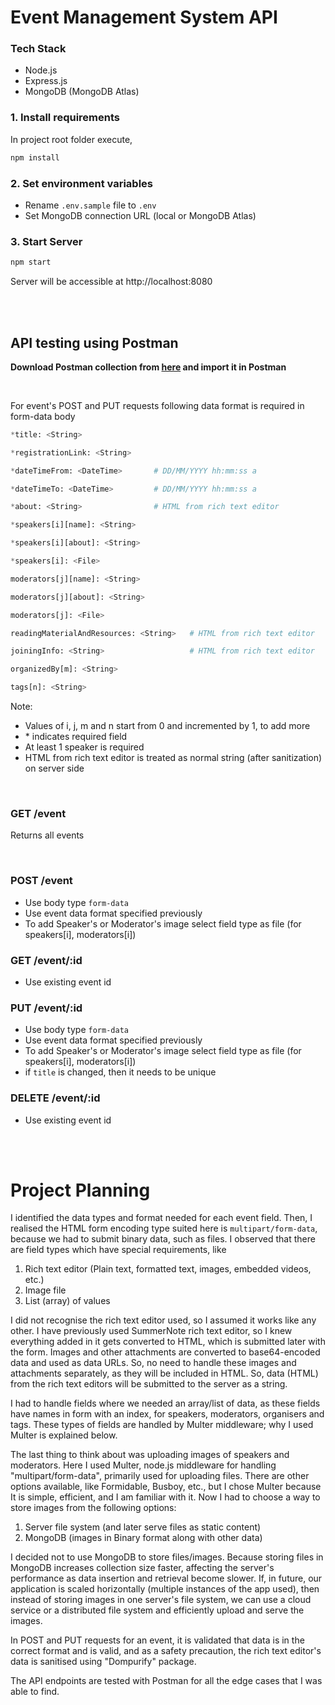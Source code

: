 # Event Management System API

### Tech Stack

-   Node.js
-   Express.js
-   MongoDB (MongoDB Atlas)

### 1. Install requirements

In project root folder execute,

```bash
npm install
```

### 2. Set environment variables

-   Rename `.env.sample` file to `.env`
-   Set MongoDB connection URL (local or MongoDB Atlas)

### 3. Start Server

```bash
npm start
```

Server will be accessible at http://localhost:8080

<br><br>

## API testing using Postman

**Download Postman collection from [here](https://drive.google.com/file/d/1DdXJAtK2IWKRhloXtI87n276qGKfnCuK/view?usp=share_link) and import it in Postman**

<br>

For event's POST and PUT requests following data format is required in form-data body

```python
*title: <String>

*registrationLink: <String>

*dateTimeFrom: <DateTime>       # DD/MM/YYYY hh:mm:ss a

*dateTimeTo: <DateTime>         # DD/MM/YYYY hh:mm:ss a

*about: <String>                # HTML from rich text editor

*speakers[i][name]: <String>

*speakers[i][about]: <String>

*speakers[i]: <File>

moderators[j][name]: <String>

moderators[j][about]: <String>

moderators[j]: <File>

readingMaterialAndResources: <String>   # HTML from rich text editor

joiningInfo: <String>                   # HTML from rich text editor

organizedBy[m]: <String>

tags[n]: <String>
```

Note:

-   Values of i, j, m and n start from 0 and incremented by 1, to add more
-   \* indicates required field
-   At least 1 speaker is required
-   HTML from rich text editor is treated as normal string (after sanitization) on server side

<br>

### GET /event

Returns all events

<br>

### POST /event

-   Use body type `form-data`
-   Use event data format specified previously
-   To add Speaker's or Moderator's image select field type as file (for speakers[i], moderators[i])

### GET /event/:id

-   Use existing event id

### PUT /event/:id

-   Use body type `form-data`
-   Use event data format specified previously
-   To add Speaker's or Moderator's image select field type as file (for speakers[i], moderators[i])
-   if `title` is changed, then it needs to be unique

### DELETE /event/:id

-   Use existing event id

<br><br>

# Project Planning

I identified the data types and format needed for each event field. Then, I realised the HTML form encoding type suited here is `multipart/form-data`, because we had to submit binary data, such as files. I observed that there are field types which have special requirements, like

1. Rich text editor (Plain text, formatted text, images, embedded videos, etc.)
2. Image file
3. List (array) of values

I did not recognise the rich text editor used, so I assumed it works like any other. I have previously used SummerNote rich text editor, so I knew everything added in it gets converted to HTML, which is submitted later with the form. Images and other attachments are converted to base64-encoded data and used as data URLs. So, no need to handle these images and attachments separately, as they will be included in HTML. So, data (HTML) from the rich text editors will be submitted to the server as a string.

I had to handle fields where we needed an array/list of data, as these fields have names in form with an index, for speakers, moderators, organisers and tags. These types of fields are handled by Multer middleware; why I used Multer is explained below.

The last thing to think about was uploading images of speakers and moderators. Here I used Multer, node.js middleware for handling "multipart/form-data", primarily used for uploading files. There are other options available, like Formidable, Busboy, etc., but I chose Multer because It is simple, efficient, and I am familiar with it. Now I had to choose a way to store images from the following options:

1. Server file system (and later serve files as static content)
2. MongoDB (images in Binary format along with other data)

I decided not to use MongoDB to store files/images. Because storing files in MongoDB increases collection size faster, affecting the server's performance as data insertion and retrieval become slower. If, in future, our application is scaled horizontally (multiple instances of the app used), then instead of storing images in one server's file system, we can use a cloud service or a distributed file system and efficiently upload and serve the images.

In POST and PUT requests for an event, it is validated that data is in the correct format and is valid, and as a safety precaution, the rich text editor's data is sanitised using "Dompurify" package.

The API endpoints are tested with Postman for all the edge cases that I was able to find.
